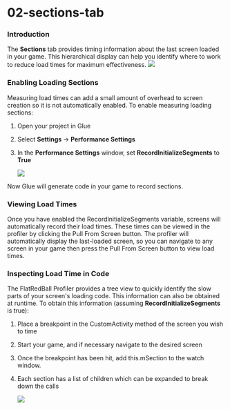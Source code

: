 # 02-sections-tab

### Introduction

The **Sections** tab provides timing information about the last screen loaded in your game. This hierarchical display can help you identify where to work to reduce load times for maximum effectiveness. ![](../../../media/2017-07-img\_596ba382a0905.png)

### Enabling Loading Sections

Measuring load times can add a small amount of overhead to screen creation so it is not automatically enabled. To enable measuring loading sections:

1. Open your project in Glue
2. Select **Settings** -> **Performance Settings**
3.  In the **Performance Settings** window, set **RecordInitializeSegments** to **True**

    ![](../../../media/2017-07-img\_5970cfffdd9eb.png)

Now Glue will generate code in your game to record sections.

### Viewing Load Times

Once you have enabled the RecordInitializeSegments variable, screens will automatically record their load times. These times can be viewed in the profiler by clicking the Pull From Screen button. The profiler will automatically display the last-loaded screen, so you can navigate to any screen in your game then press the Pull From Screen button to view load times.

### Inspecting Load Time in Code

The FlatRedBall Profiler provides a tree view to quickly identify the slow parts of your screen's loading code. This information can also be obtained at runtime. To obtain this information (assuming **RecordInitializeSegments** is true):

1. Place a breakpoint in the CustomActivity method of the screen you wish to time
2. Start your game, and if necessary navigate to the desired screen
3. Once the breakpoint has been hit, add this.mSection  to the watch window.
4.  Each section has a list of children which can be expanded to break down the calls

    ![](../../../media/2017-07-img\_5970da931cfb4.png)

&#x20;
